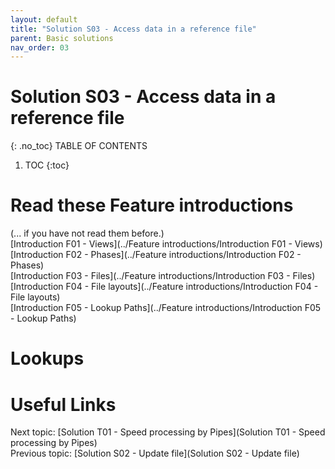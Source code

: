```yaml
---
layout: default
title: "Solution S03 - Access data in a reference file"
parent: Basic solutions
nav_order: 03
---
```


# Solution S03 - Access data in a reference file
{: .no_toc}
TABLE OF CONTENTS 
1. TOC
{:toc}  

# Read these Feature introductions
(... if you have not read them before.)  
[Introduction F01 - Views](../Feature introductions/Introduction F01 - Views)  
[Introduction F02 - Phases](../Feature introductions/Introduction F02 - Phases)  
[Introduction F03 - Files](../Feature introductions/Introduction F03 - Files)  
[Introduction F04 - File layouts](../Feature introductions/Introduction F04 - File layouts)  
[Introduction F05 - Lookup Paths](../Feature introductions/Introduction F05 - Lookup Paths)  


# Lookups

# Useful Links
Next topic: [Solution T01 - Speed processing by Pipes](Solution T01 - Speed processing by Pipes)  
Previous topic: [Solution S02 - Update file](Solution S02 - Update file) 

